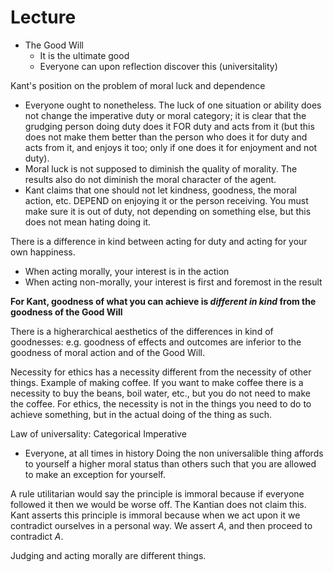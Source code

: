 # Lecture
- The Good Will
	- It is the ultimate good
	- Everyone can upon reflection discover this (universitality)

Kant's position on the problem of moral luck and dependence
- Everyone ought to nonetheless. The luck of one situation or ability does not change the imperative duty or moral category; it is clear that the grudging person doing duty does it FOR duty and acts from it (but this does not make them better than the person who does it for duty and acts from it, and enjoys it too; only if one does it for enjoyment and not duty).
- Moral luck is not supposed to diminish the quality of morality. The results also do not diminish the moral character of the agent.
- Kant claims that one should not let kindness, goodness, the moral action, etc. DEPEND on enjoying it or the person receiving. You must make sure it is out of duty, not depending on something else, but this does not mean hating doing it.

There is a difference in kind between acting for duty and acting for your own happiness.
- When acting morally, your interest is in the action
- When acting non-morally, your interest is first and foremost in the result

**For Kant, goodness of what you can achieve is *different in kind* from the goodness of the Good Will** 

There is a higherarchical aesthetics of the differences in kind of goodnesses: e.g. goodness of effects and outcomes are inferior to the goodness of moral action and of the Good Will.

Necessity for ethics has a necessity different from the necessity of other things.
Example of making coffee. If you want to make coffee there is a necessity to buy the beans, boil water, etc., but you do not need to make the coffee.
For ethics, the necessity is not in the things you need to do to achieve something, but in the actual doing of the thing as such.

Law of universality: Categorical Imperative
- Everyone, at all times in history
Doing the non universalible thing affords to yourself a higher moral status than others such that you are allowed to make an exception for yourself.

A rule utilitarian would say the principle is immoral because if everyone followed it then we would be worse off. The Kantian does not claim this.
Kant asserts this principle is immoral because when we act upon it we contradict ourselves in a personal way. We assert *A*, and then proceed to contradict *A*.

Judging and acting morally are different things.


